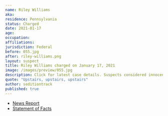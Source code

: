 ```yaml
---
name: Riley Williams
aka:
residence: Pennsylvania
status: Charged
date: 2021-01-17
age:
occupation:
affiliations:
jurisdiction: Federal
before: 055.jpg
after: riley-williams.png
layout: suspect
title: Riley Williams charged on January 17, 2021
image: /images/preview/055.jpg
description: Click for latest case details. Suspects considered innocent until proven guilty.
quote: "Upstairs, upstairs, upstairs"
author: seditiontrack
published: true
---
```


- [News Report](https://www.npr.org/sections/insurrection-at-the-capitol/2021/01/18/957979421/fbi-seeking-woman-who-may-have-stolen-speaker-pelosis-laptop)
- [Statement of Facts](https://www.courtlistener.com/recap/gov.uscourts.dcd.226160/gov.uscourts.dcd.226160.1.1.pdf)
